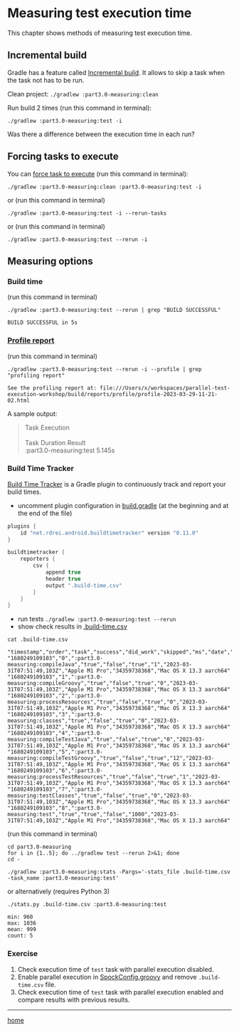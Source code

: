 # Measuring test execution time

This chapter shows methods of measuring test execution time.

## Incremental build

Gradle has a feature
called [Incremental build](https://docs.gradle.org/current/userguide/incremental_build.html#incremental_build). It
allows to skip a task when the task not has to be run.

Clean project:
`./gradlew :part3.0-measuring:clean`

Run build 2 times (run this command in terminal):

```
./gradlew :part3.0-measuring:test -i
```

Was there a difference between the execution time in each run?

## Forcing tasks to execute

You can [force task to execute](https://docs.gradle.org/current/userguide/command_line_interface.html#sec:rerun_tasks)
(run this command in terminal):

```
./gradlew :part3.0-measuring:clean :part3.0-measuring:test -i
```

or (run this command in terminal)

```
./gradlew :part3.0-measuring:test -i --rerun-tasks
```

or (run this command in terminal)

```
./gradlew :part3.0-measuring:test --rerun -i
```

## Measuring options

### Build time

(run this command in terminal)

```
./gradlew :part3.0-measuring:test --rerun | grep "BUILD SUCCESSFUL"
```

```
BUILD SUCCESSFUL in 5s
```

### [Profile report](https://docs.gradle.org/current/userguide/inspect.html#profile_report)

(run this command in terminal)

```
./gradlew :part3.0-measuring:test --rerun -i --profile | grep "profiling report"
```

```
See the profiling report at: file:///Users/x/workspaces/parallel-test-execution-workshop/build/reports/profile/profile-2023-03-29-11-21-02.html
```

A sample output:
> Task Execution\
> \
> Task Duration Result\
:part3.0-measuring:test 5.145s

### Build Time Tracker

[Build Time Tracker](https://github.com/passy/build-time-tracker-plugin) is a Gradle plugin to continuously track and
report your build times.

- uncomment plugin configuration in [build.gradle](build.gradle) (at the beginning and at the end of the file)

```groovy
plugins {
    id "net.rdrei.android.buildtimetracker" version "0.11.0"
}

buildtimetracker {
    reporters {
        csv {
            append true
            header true
            output ".build-time.csv"
        }
    }
}
```

- run tests `./gradlew :part3.0-measuring:test --rerun`
- show check results in [.build-time.csv](.build-time.csv)

```shell
cat .build-time.csv
```

```csv
"timestamp","order","task","success","did_work","skipped","ms","date","cpu","memory","os"
"1680249109103","0",":part3.0-measuring:compileJava","true","false","true","1","2023-03-31T07:51:49,103Z","Apple M1 Pro","34359738368","Mac OS X 13.3 aarch64"
"1680249109103","1",":part3.0-measuring:compileGroovy","true","false","true","0","2023-03-31T07:51:49,103Z","Apple M1 Pro","34359738368","Mac OS X 13.3 aarch64"
"1680249109103","2",":part3.0-measuring:processResources","true","false","true","0","2023-03-31T07:51:49,103Z","Apple M1 Pro","34359738368","Mac OS X 13.3 aarch64"
"1680249109103","3",":part3.0-measuring:classes","true","false","true","0","2023-03-31T07:51:49,103Z","Apple M1 Pro","34359738368","Mac OS X 13.3 aarch64"
"1680249109103","4",":part3.0-measuring:compileTestJava","true","false","true","0","2023-03-31T07:51:49,103Z","Apple M1 Pro","34359738368","Mac OS X 13.3 aarch64"
"1680249109103","5",":part3.0-measuring:compileTestGroovy","true","false","true","12","2023-03-31T07:51:49,103Z","Apple M1 Pro","34359738368","Mac OS X 13.3 aarch64"
"1680249109103","6",":part3.0-measuring:processTestResources","true","false","true","1","2023-03-31T07:51:49,103Z","Apple M1 Pro","34359738368","Mac OS X 13.3 aarch64"
"1680249109103","7",":part3.0-measuring:testClasses","true","false","true","0","2023-03-31T07:51:49,103Z","Apple M1 Pro","34359738368","Mac OS X 13.3 aarch64"
"1680249109103","8",":part3.0-measuring:test","true","true","false","1000","2023-03-31T07:51:49,103Z","Apple M1 Pro","34359738368","Mac OS X 13.3 aarch64"
```

(run this command in terminal)

```
cd part3.0-measuring
for i in {1..5}; do ../gradlew test --rerun 2>&1; done
cd -
```

`./gradlew :part3.0-measuring:stats -Pargs='-stats_file .build-time.csv -task_name :part3.0-measuring:test'`

or alternatively (requires Python 3)

```shell
./stats.py .build-time.csv :part3.0-measuring:test
```

```
min: 960
max: 1036
mean: 999
count: 5
```

### Exercise

1. Check execution time of `test` task with parallel execution disabled.
2. Enable parallel execution in [SpockConfig.groovy](src/test/resources/SpockConfig.groovy) and remove `.build-time.csv`
   file.
3. Check execution time of `test` task with parallel execution enabled and compare results with previous results.

---

[home](../README.md)
